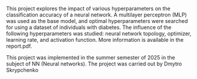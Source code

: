 This project explores the impact of various hyperparameters on the classification accuracy of a neural network. A multilayer perceptron (MLP) was used as the base model, and optimal hyperparameters were searched for using a dataset of individuals with diabetes. The influence of the following hyperparameters was studied: neural network topology, optimizer, learning rate, and activation function. More information is available in the report.pdf.

This project was implemented in the summer semester of 2025 in the subject of NN (Neural networks). The project was carried out by Dmytro Skrypchenko
